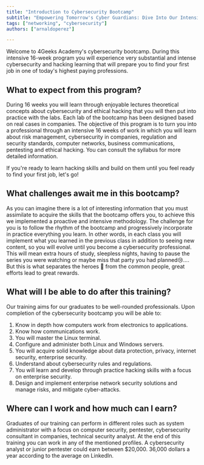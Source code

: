 ```yaml
---
title: "Introduction to Cybersecurity Bootcamp"
subtitle: "Empowering Tomorrow's Cyber Guardians: Dive Into Our Intensive 16-Week Cybersecurity Bootcamp for Lucrative Career Opportunities!"
tags: ["networking", "cybersecurity"]
authors: ["arnaldoperez"]

---
```


Welcome to 4Geeks Academy's cybersecurity bootcamp. During this intensive 16-week program you will experience very substantial and intense cybersecurity and hacking learning that will prepare you to find your first job in one of today's highest paying professions.

## What to expect from this program?

During 16 weeks you will learn through enjoyable lectures theoretical concepts about cybersecurity and ethical hacking that you will then put into practice with the labs. Each lab of the bootcamp has been designed based on real cases in companies. The objective of this program is to turn you into a professional through an intensive 16 weeks of work in which you will learn about risk management, cybersecurity in companies, regulation and security standards, computer networks, business communications, pentesting and ethical hacking. You can consult the syllabus for more detailed information.

If you're ready to learn hacking skills and build on them until you feel ready to find your first job, let's go!

## What challenges await me in this bootcamp?

As you can imagine there is a lot of interesting information that you must assimilate to acquire the skills that the bootcamp offers you, to achieve this we implemented a proactive and intensive methodology. The challenge for you is to follow the rhythm of the bootcamp and progressively incorporate in practice everything you learn. In other words, in each class you will implement what you learned in the previous class in addition to seeing new content, so you will evolve until you become a cybersecurity professional. This will mean extra hours of study, sleepless nights, having to pause the series you were watching or maybe miss that party you had planned😢.... But this is what separates the heroes 🦹 from the common people, great efforts lead to great rewards.

## What will I be able to do after this training?

Our training aims for our graduates to be well-rounded professionals. Upon completion of the cybersecurity bootcamp you will be able to:

1. Know in depth how computers work from electronics to applications.
2. Know how communications work.
3. You will master the Linux terminal.
4. Configure and administer both Linux and Windows servers.
5. You will acquire solid knowledge about data protection, privacy, internet security, enterprise security.
6. Understand about cybersecurity rules and regulations.
7. You will learn and develop through practice hacking skills with a focus on enterprise security.
8. Design and implement enterprise network security solutions and manage risks, and mitigate cyber-attacks.

## Where can I work and how much can I earn?
Graduates of our training can perform in different roles such as system administrator with a focus on computer security, pentester, cybersecurity consultant in companies, technical security analyst. At the end of this training you can work in any of the mentioned profiles. A cybersecurity analyst or junior pentester could earn between $20,000. 36,000 dollars a year according to the average on LinkedIn.